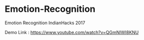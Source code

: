 # Emotion-Recognition
Emotion Recognition IndianHacks 2017

Demo Link : https://www.youtube.com/watch?v=QGmNIWI8KNU
